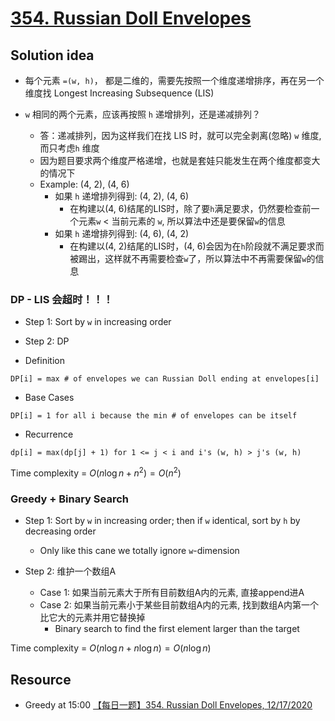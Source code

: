 # [354. Russian Doll Envelopes](https://leetcode.com/problems/russian-doll-envelopes/)

## Solution idea

* 每个元素 `=(w, h)`， 都是二维的，需要先按照一个维度递增排序，再在另一个维度找 Longest Increasing Subsequence (LIS)

* `w` 相同的两个元素，应该再按照 `h` 递增排列，还是递减排列？
    * 答：递减排列，因为这样我们在找 LIS 时，就可以完全剥离(忽略) `w` 维度, 而只考虑`h` 维度
    * 因为题目要求两个维度严格递增，也就是套娃只能发生在两个维度都变大的情况下
    * Example: (4, 2), (4, 6)
        * 如果 `h` 递增排列得到: (4, 2), (4, 6)
            * 在构建以(4, 6)结尾的LIS时，除了要`h`满足要求，仍然要检查前一个元素`w` < 当前元素的 `w`, 所以算法中还是要保留`w`的信息
        * 如果 `h` 递增排列得到: (4, 6), (4, 2)
            * 在构建以(4, 2)结尾的LIS时，(4, 6)会因为在`h`阶段就不满足要求而被踢出，这样就不再需要检查`w`了，所以算法中不再需要保留`w`的信息

### DP - LIS 会超时！！！

* Step 1: Sort by `w` in increasing order

* Step 2: DP

* Definition

```
DP[i] = max # of envelopes we can Russian Doll ending at envelopes[i]
```

* Base Cases
```
DP[i] = 1 for all i because the min # of envelopes can be itself
```

* Recurrence
```
dp[i] = max(dp[j] + 1) for 1 <= j < i and i's (w, h) > j's (w, h)
```

Time complexity = $O(n\log n + n^2) = O(n^2)$


### Greedy + Binary Search
* Step 1: Sort by `w` in increasing order; then if `w` identical, sort by `h` by decreasing order
    * Only like this cane we totally ignore `w`-dimension

* Step 2: 维护一个数组A
    * Case 1: 如果当前元素大于所有目前数组A内的元素, 直接append进A
    * Case 2: 如果当前元素小于某些目前数组A内的元素, 找到数组A内第一个比它大的元素并用它替换掉
        * Binary search to find the first element larger than the target


Time complexity = $O(n\log n + n\log n) = O(n\log n)$


## Resource
* Greedy at 15:00 [【每日一题】354. Russian Doll Envelopes, 12/17/2020](https://www.youtube.com/watch?v=B1d2wV6mfzA)